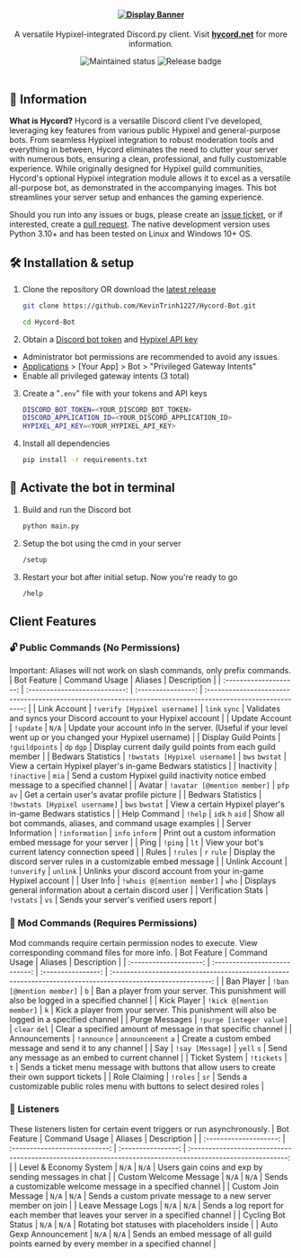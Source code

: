 <h4 align="center">
  <a href="https://www.hycord.net" target="_blank"><img src="https://raw.githubusercontent.com/KevinTrinh1227/Hycord-Bot/main/assets/display_banner.png" alt="Display Banner"></a>
</h4>
<p align="center">
  A versatile Hypixel-integrated Discord.py client.
  Visit <a href="https://hycord.net" target="_blank"><strong>hycord.net</strong></a> for more information.
</p>
<div align="center">
  <img src="https://img.shields.io/badge/maintenance-actively--developed-brightgreen.svg" alt="Maintained status" />
  <img src="https://img.shields.io/github/v/release/KevinTrinh1227/Hycord-Bot.svg" alt="Release badge" />
</div>
<br/>

## 📌 Information

**What is Hycord?** Hycord is a versatile Discord client I've developed, leveraging key features from various public Hypixel and general-purpose bots. From seamless Hypixel integration to robust moderation tools and everything in between, Hycord eliminates the need to clutter your server with numerous bots, ensuring a clean, professional, and fully customizable experience. While originally designed for Hypixel guild communities, Hycord's optional Hypixel integration module allows it to excel as a versatile all-purpose bot, as demonstrated in the accompanying images. This bot streamlines your server setup and enhances the gaming experience.

Should you run into any issues or bugs, please create an [issue ticket](https://github.com/KevinTrinh1227/Hycord-Bot/issues), or if interested, create a [pull request](https://github.com/KevinTrinh1227/Hycord-Bot/pulls). The native development version uses Python 3.10+ and has been tested on Linux and Windows 10+ OS.

## 🛠 Installation & setup

1. Clone the repository OR download the [latest release](https://github.com/KevinTrinh1227/Hycord-Bot/releases)

   ```sh
   git clone https://github.com/KevinTrinh1227/Hycord-Bot.git
   ```

   ```sh
   cd Hycord-Bot
   ```

2. Obtain a <a href="https://www.writebots.com/discord-bot-token/" target="_blank">Discord bot token</a> and <a href="https://developer.hypixel.net/" target="_blank">Hypixel API key</a>

- Administrator bot permissions are recommended to avoid any issues.
- [Applications](https://discord.com/developers/applications) > [Your App] > Bot > "Privileged Gateway Intents"
- Enable all privileged gateway intents (3 total)

3. Create a "`.env`" file with your tokens and API keys

   ```sh
   DISCORD_BOT_TOKEN=<YOUR_DISCORD_BOT_TOKEN>
   DISCORD_APPLICATION_ID=<YOUR_DISCORD_APPLICATION_ID>
   HYPIXEL_API_KEY=<YOUR_HYPIXEL_API_KEY>
   ```

4. Install all dependencies

   ```sh
   pip install -r requirements.txt
   ```

## 🚀 Activate the bot in terminal

1. Build and run the Discord bot

   ```sh
   python main.py
   ```

2. Setup the bot using the cmd in your server

   ```sh
   /setup
   ```

3. Restart your bot after initial setup. Now you're ready to go

   ```sh
   /help
   ```

## Client Features

### 🔓 Public Commands (No Permissions)

Important: Aliases will not work on slash commands, only prefix commands.
| Bot Feature | Command Usage | Aliases | Description |
| :--------------------: | :---------------------------: | :----------------: | :---------------------------------------------------------------------------------------------------------: |
| Link Account | `!verify [Hypixel username]` | `link` `sync` | Validates and syncs your Discord account to your Hypixel account |
| Update Account | `!update` | `N/A` | Update your account info in the server. (Useful if your level went up or you changed your Hypixel username) |
| Display Guild Points | `!guildpoints` | `dp` `dgp` | Display current daily guild points from each guild member |
| Bedwars Statistics | `!bwstats [Hypixel username]` | `bws` `bwstat` | View a certain Hypixel player's in-game Bedwars statistics |
| Inactivity | `!inactive` | `mia` | Send a custom Hypixel guild inactivity notice embed message to a specified channel |
| Avatar | `!avatar [@mention member]` | `pfp` `av` | Get a certain user's avatar profile picture |
| Bedwars Statistics | `!bwstats [Hypixel username]` | `bws` `bwstat` | View a certain Hypixel player's in-game Bedwars statistics |
| Help Command | `!help` | `idk` `h` `aid` | Show all bot commands, aliases, and command usage examples |
| Server Information | `!information` | `info` `inform` | Print out a custom information embed message for your server |
| Ping | `!ping` | `lt` | View your bot's current latency connection speed |
| Rules | `!rules` | `r` `rule` | Display the discord server rules in a customizable embed message |
| Unlink Account | `!unverify` | `unlink` | Unlinks your discord account from your in-game Hypixel account |
| User Info | `!whois @[mention member]` | `who` | Displays general information about a certain discord user |
| Verification Stats | `!vstats` | `vs` | Sends your server's verified users report |

### 🔐 Mod Commands (Requires Permissions)

Mod commands require certain permission nodes to execute. View corresponding command files for more info.
| Bot Feature | Command Usage | Aliases | Description |
| :--------------------: | :---------------------------: | :----------------: | :---------------------------------------------------------------------------------------------------------: |
| Ban Player | `!ban [@mention member]` | `b` | Ban a player from your server. This punishment will also be logged in a specified channel |
| Kick Player | `!kick @[mention member]` | `k` | Kick a player from your server. This punishment will also be logged in a specified channel |
| Purge Messages | `!purge [integer value]` | `clear` `del` | Clear a specified amount of message in that specific channel |
| Announcements | `!announce` | `announcement` `a` | Create a custom embed message and send it to any channel |
| Say | `!say [Message]` | `yell` `s` | Send any message as an embed to current channel |
| Ticket System | `!tickets` | `t` | Sends a ticket menu message with buttons that allow users to create their own support tickets |
| Role Claiming | `!roles` | `sr` | Sends a customizable public roles menu with buttons to select desired roles |

### 🦻 Listeners

These listeners listen for certain event triggers or run asynchronously.
| Bot Feature | Command Usage | Aliases | Description |
| :--------------------: | :---------------------------: | :----------------: | :---------------------------------------------------------------------------------------------------------: |
| Level & Economy System | `N/A` | `N/A` | Users gain coins and exp by sending messages in chat |
| Custom Welcome Message | `N/A` | `N/A` | Sends a customizable welcome message in a specified channel |
| Custom Join Message | `N/A` | `N/A` | Sends a custom private message to a new server member on join |
| Leave Message Logs | `N/A` | `N/A` | Sends a log report for each member that leaves your server in a specified channel |
| Cycling Bot Status | `N/A` | `N/A` | Rotating bot statuses with placeholders inside |
| Auto Gexp Announcement | `N/A` | `N/A` | Sends an embed message of all guild points earned by every member in a specified channel |
